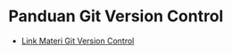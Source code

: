 # Panduan Git Version Control

- [Link Materi Git Version Control](https://nvie.com/posts/a-successful-git-branching-model/)
